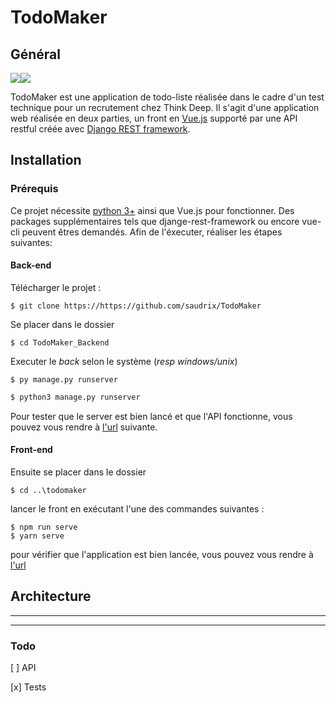 # TodoMaker

## Général

![](https://img.shields.io/badge/vue.js-4.5.6-blue?style=flat&color=green&logo=data%3Aimage%2Fpng%3Bbase64%2CiVBORw0KGgoAAAANSUhEUgAAACQAAAAfCAYAAACPvW%2F2AAAABGdBTUEAALGPC%2FxhBQAAACBjSFJNAAB6JgAAgIQAAPoAAACA6AAAdTAAAOpgAAA6mAAAF3CculE8AAAABmJLR0QA%2FwD%2FAP%20gvaeTAAAAB3RJTUUH5AoGCTkgFOEitAAABAZJREFUWMO1l09oXEUcxz8z78%2FuZv9kl0ZMoTkkoIuFSrckeOhB48VoI0VyEfzX3kqvHiWnHov%2FqFVQPBQi9mCxFUpbUWMUK6KQQwULBVMI%20F9a0xjXze4bD2%2F2ZffNvN23if3BwHszvz%2Ff%20c5v5jcjpi%20fuAQ8RlwENL69xb9f%2FSEsY7cR4ing8%208unukamjz0AsAjKPUhinLcNHNwRPlTFVDY5IoETgK%2FhRC6m1stCjmSMY0VZZQ6jmRoau5o1D01dxQkQyh13ACjQI5kcKtFYYulMZyUwBJwhnhYBbLk4tfK4JgkoZilpWbVneZW150mtNQsillD3xH4tTKy5NrYURrDkpi%20fAJgHLgIPGBoNgLql36h%20eM6yBgwwTdIcVg44lcA1VL3EqgLKB7q0gsU7kSB7BOjCE%2FaluoH4BCwIhdn5smt1VaAU8CmkS5ZB%2F9AGZFzbEs3SaCOCF8KfCkI1BEUk%2FG5i5z2kXFsYDaBU0HQWlmcmUcC%2FFNaBjgLfGmoBwpnzxButWhz5qA4Fmy0qmqjVUVxDDCiutUizp4hCKyZ%2FAXwvpSOdgjcXFhk%2FNlH68DvwJNApstEgix5tG5uoOpBmIJbUgZywEFgOs6OLHtkH74Hkbeyswa8CHy%2FODPfDtUlnwLnDDMFcpeP9%20BwHEx7%2FHkUzxn9Arx9w8hdftI2%2F0DH7Jx7KBphA3gNWLVZe3tLOLuzNueebl2TcHZn8faWSJBV4HWg0WbHYEgPXAPeAYJ4AJF38WsV8AR9xRP4tQoib93mAfA2cK0TjAFoKzTvAsumG4U7kccdzyclaIdeAXciUW9ZxzAGDUAa8U%20ES1c3XLkC%2F0AFUXDteaFAFPSB6lqZrAOvAj%2FH2UliqC3ngSu2gM5oz9wIc200m1ivtG%20rWAFp5OvAK8CfhkLS7mnvxn0JuzH09TLwt42dfgwBXAUWbCzJYQ9%2Ff7nbgwR%2Ffxk57CWxswB83StgIiA9gyZwGrhh03HvL%20KM6RM4UDhjiSc62sdpoJnETl%20GtGHkKM5SWKMqiIyDyOjvrGNjpwm8AdzoBaYvoL5UBwp3LId7XyFsY7mkbX4VeC9NoBQnHOgrymENrBD3EPwVXhIScmcdeAb4qB87gzAE4Xa9YPTqBO%20RyOeBj9MGSQVIzyw60GygEsBEB2wadgZiSIQBE498i0QlKBhgIVJrfvb4PHQUxRQmUZFemnnp%2FwcE0dKtEi5Do4dqdI1Ju1TbAtQh54hdrGLyCbaL3t0ApGe8RliTbltUbumxtUHZ2QlDoC%2Fnln77Y%20FuAtIz3yR8Oq10DEXPqe2wsyOGdMDrwFtAS7c3gevbBQPgbtsylPYTeE7%2Fm0%2FyASVVLeslus49rX%2FP7oQdgP8AvRNH20La3U4AAAAldEVYdGRhdGU6Y3JlYXRlADIwMjAtMTAtMDZUMDk6NTc6MzItMDQ6MDBuX%20sDAAAAJXRFWHRkYXRlOm1vZGlmeQAyMDIwLTEwLTA2VDA5OjU3OjMyLTA0OjAwHwJTvwAAAABJRU5ErkJggg%3D%3D&fbclid=IwAR2m3eEbNxiMZr-f-kqGUJdgx7-qF7t8zO6zyZQ41OAFBAPYIJdef3mWDtI)![](https://img.shields.io/badge/django-3.1.1-white?style=flat&color=red&logo=python&logoColor=white)

TodoMaker est une application de todo-liste réalisée dans le cadre d'un test technique pour un recrutement chez Think Deep. Il s'agit d'une application web réalisée en deux parties, un front en [Vue.js](https://vuejs.org/) supporté par une API restful créée avec [Django REST framework](https://www.django-rest-framework.org/).  

## Installation

### Prérequis

Ce projet nécessite [python 3+](https://www.python.org/downloads/) ainsi que Vue.js pour fonctionner. Des packages supplémentaires tels que djange-rest-framework ou encore vue-cli peuvent êtres demandés. Afin de l'éxecuter, réaliser les étapes suivantes:

#### Back-end

Télécharger le projet :

```shell
$ git clone https://https://github.com/saudrix/TodoMaker
```

Se placer dans le dossier 

```shell
$ cd TodoMaker_Backend
```

Executer le *back* selon le système (*resp windows/unix*)

```shell
$ py manage.py runserver
```

```bash
$ python3 manage.py runserver
```

Pour tester que le server est bien lancé et que l'API fonctionne, vous pouvez vous rendre à [l'url](http://localhost:8000/api/) suivante.

#### Front-end

Ensuite se placer dans le dossier

```shell
$ cd ..\todomaker
```

 lancer le front en exécutant l'une des commandes suivantes :

```shell
$ npm run serve
$ yarn serve
```

pour vérifier que l'application est bien lancée, vous pouvez vous rendre à [l'url](http://localhost:8080)

## Architecture



------

------

### Todo

[ ] API 

[x] Tests

